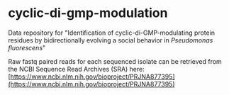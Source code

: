 # cyclic-di-gmp-modulation

Data repository for "Identification of cyclic-di-GMP-modulating protein residues by bidirectionally evolving a social behavior in *Pseudomonas fluorescens*"
 
Raw fastq paired reads for each sequenced isolate can be retrieved from the NCBI Sequence Read Archives (SRA) here: [https://www.ncbi.nlm.nih.gov/bioproject/PRJNA877395](https://www.ncbi.nlm.nih.gov/bioproject/PRJNA877395)
